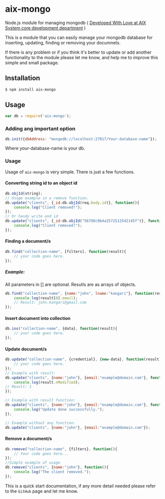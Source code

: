 # aix-mongo

Node.js module for managing mongodb ( [Developed With Love at AIX System core development department](http://www.aixsystem.com/) )

This is a module that you can easily manage your mongodb database for inserting, updating, finding or removing your documnets.

If there is any problem or if you think it's better to update or add another functionality to the module please let me know, and help me to improve this simple and small package.

## Installation

```sh
$ npm install aix-mongo
```

## Usage

```js
var db = require('aix-mongo');
```

### Adding ang important option
```js
db.init({dbAddress: "mongodb://localhost:27017/Your-database-name"});
```
Where your-database-name is your db.

### Usage
Usage of `aix-mongo` is very simple. There is just a few functions.

#### Converting string id to an object id
```js
db.objId(string);
// Usage example in a remove function.
db.update("clients", {_id:db.objId(req.body.id)}, function(){
    console.log("Client removed!");
});
// Or handy write and id
db.update("clients", {_id:db.objId("56798c9b4a2572512542145f")}, function(){
    console.log("Client removed!");
});

```

#### Finding a document/s
```js
db.find("collection-name", [filters], function(result){
    // your code goes here.
});
```
##### Example:
All parameters in [] are optional. 
Resutls are as arrays of objects.
```js
db.find("collection-name", {name:"john", lname:"kangari"}, function(result){
    console.log(result[0].email);
    // Result: john.kangari@gmail.com
});
```

#### Insert document into collection
```js
db.ins("collection-name", {data}, function(result){
    // your code goes here.
});
```

#### Update document/s
```js
db.update("collection-name", {credential}, {new-data}, function(result){
    // your code goes here.
});
// Example with result:
db.update("clients", {name:"john"}, {email:"example@domain.com"}, function(result){
    console.log(result.nModified);
// Result: 1
});

// Example with result function:
db.update("clients", {name:"john"}, {email:"example@domain.com"}, function(){
    console.log("Update done successfully.");
});

// Example without any function:
db.update("clients", {name:"john"}, {email:"example@domain.com"});
```
#### Remove a document/s
```js
db.remove("collection-name", {filters}, function(){
    // Your code goes here...
});
//Simple example of usage
db.remove("clients", {name:"john"}, function(){
    console.log("The client removed.");
});
```
This is a quick start documentation, if any more detail needed please refer to the `GitHub` page and let me know.
